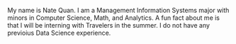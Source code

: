 My name is Nate Quan.
I am a Management Information Systems major with minors in Computer Science, Math, and Analytics.
A fun fact about me is that I will be interning with Travelers in the summer.
I do not have any previoius Data Science experience.